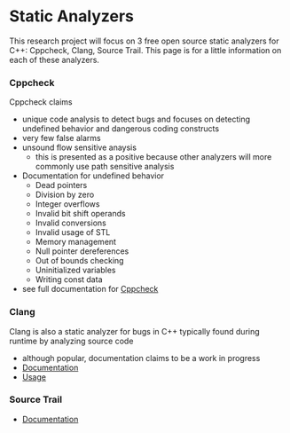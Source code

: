 # Static Analyzers
 This research project will focus on 3 free open source static analyzers for C++: Cppcheck, 
Clang, Source Trail. This page is for a little information on each of these analyzers. 

### Cppcheck
Cppcheck claims 
* unique code analysis to detect bugs and focuses on detecting undefined behavior and dangerous coding constructs
* very few false alarms
* unsound flow sensitive anaysis 
    * this is presented as a positive because other analyzers will more commonly use path sensitive analysis
* Documentation for undefined behavior
    * Dead pointers
    * Division by zero
    * Integer overflows
    * Invalid bit shift operands
    * Invalid conversions
    * Invalid usage of STL
    * Memory management
    * Null pointer dereferences
    * Out of bounds checking
    * Uninitialized variables
    * Writing const data
* see full documentation for [Cppcheck](http://cppcheck.sourceforge.net/)

### Clang
Clang is also a static analyzer for bugs in C++ typically found during runtime by analyzing source code
* although popular, documentation claims to be a work in progress
* [Documentation](https://clang-analyzer.llvm.org/scan-build.html)
* [Usage](https://clang-analyzer.llvm.org/scan-build.html#scanbuild_basicusage)

### Source Trail
* [Documentation](https://www.sourcetrail.com/documentation/)
